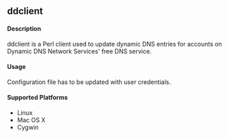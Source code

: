 ## ddclient

#### Description

ddclient is a Perl client used to update dynamic DNS entries for accounts on
Dynamic DNS Network Services' free DNS service. 

#### Usage

Configuration file has to be updated with user credentials.

#### Supported Platforms

 * Linux
 * Mac OS X
 * Cygwin
